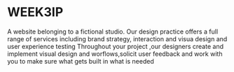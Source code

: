 # WEEK3IP
A website belonging to a fictional studio.
Our design practice offers a full range of services including brand strategy, interaction and visua design and user experience testing</p1>
Throughout your project ,our designers create and implement visual design and worflows,solicit user feedback and work with you to make sure what gets built in what is needed</p1>
                    
